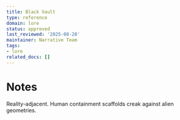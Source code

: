 ```yaml
---
title: Black Vault
type: reference
domain: lore
status: approved
last_reviewed: '2025-08-28'
maintainer: Narrative Team
tags:
- lore
related_docs: []
---
```



# Notes

Reality-adjacent. Human containment scaffolds creak against alien geometries.
